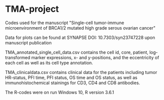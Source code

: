 # TMA-project

Codes used for the manuscript "Single-cell tumor-immune microenvironment of BRCA1/2 mutated high grade serous ovarian cancer"

Data for plots can be found at SYNAPSE DOI: 10.7303/syn23747228 upon manuscript publication

  TMA_annotated_single_cell_data.csv contains the cell id, core, patient, log-transformed marker expressions, x- and y-positions, and the eccentricity of each cell as well as its cell type annotation.

  TMA_clinicaldata.csv contains clinical data for the patients including tumor HR-status, PFI time, PFI status, OS time and OS status, as well as immunohistochemical stainings for CD3, CD4 and CD8 antibodies.

The R-codes were on run Windows 10, R version 3.6.1 


